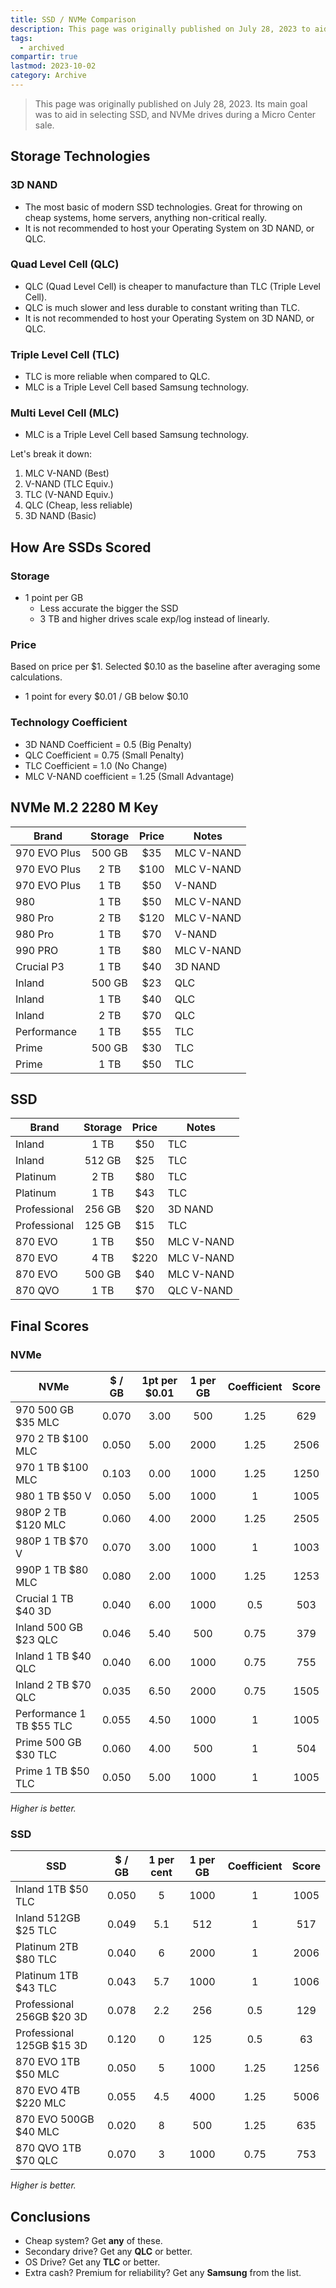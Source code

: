 ```yaml
---
title: SSD / NVMe Comparison
description: This page was originally published on July 28, 2023 to aid in selecting SSD, NVMe drives to take advantage of an current Micro Center sale.
tags:
  - archived
compartir: true
lastmod: 2023-10-02
category: Archive
---
```



> This page was originally published on July 28, 2023. Its main goal was to aid in selecting SSD, and NVMe drives during a Micro Center sale.

## Storage Technologies

### 3D NAND

* The most basic of modern SSD technologies. Great for throwing on cheap systems, home servers, anything non-critical really.
* It is not recommended to host your Operating System on 3D NAND, or QLC.

### Quad Level Cell (QLC)

* QLC (Quad Level Cell) is cheaper to manufacture than TLC (Triple Level Cell).
* QLC is much slower and less durable to constant writing than TLC.
* It is not recommended to host your Operating System on 3D NAND, or QLC.

### Triple Level Cell (TLC)

* TLC is more reliable when compared to QLC.
* MLC is a Triple Level Cell based Samsung technology.

### Multi Level Cell (MLC)

* MLC is a Triple Level Cell based Samsung technology.

Let's break it down:

1. MLC V-NAND (Best)
2. V-NAND (TLC Equiv.)
3. TLC (V-NAND Equiv.)
4. QLC (Cheap, less reliable)
5. 3D NAND (Basic)

## How Are SSDs Scored

### Storage

* 1 point per GB
	* Less accurate the bigger the SSD
	* 3 TB and higher drives scale exp/log instead of linearly.

### Price

Based on price per $1.
Selected $0.10 as the baseline after averaging some calculations.

* 1 point for every $0.01 / GB below $0.10

### Technology Coefficient

* 3D NAND Coefficient = 0.5 (Big Penalty)
* QLC Coefficient = 0.75 (Small Penalty)
* TLC Coefficient = 1.0 (No Change)
* MLC V-NAND coefficient = 1.25 (Small Advantage)

## NVMe M.2 2280 M Key

| Brand        | Storage | Price | Notes      |
| ------------ |:-------:|:-----:| ---------- |
| 970 EVO Plus | 500 GB  |  $35  | MLC V-NAND |
| 970 EVO Plus |  2 TB   | $100  | MLC V-NAND |
| 970 EVO Plus |  1 TB   |  $50  | V-NAND     |
| 980          |  1 TB   |  $50  | MLC V-NAND |
| 980 Pro      |  2 TB   | $120  | MLC V-NAND |
| 980 Pro      |  1 TB   |  $70  | V-NAND     |
| 990 PRO      |  1 TB   |  $80  | MLC V-NAND |
| Crucial P3   |  1 TB   |  $40  | 3D NAND    |
| Inland       | 500 GB  |  $23  | QLC        |
| Inland       |  1 TB   |  $40  | QLC        |
| Inland       |  2 TB   |  $70  | QLC        |
| Performance  |  1 TB   |  $55  | TLC        |
| Prime        | 500 GB  |  $30  | TLC        |
| Prime        |  1 TB   |  $50  | TLC        |

## SSD

| Brand        | Storage | Price | Notes      |
| ------------ |:-------:|:-----:| ---------- |
| Inland       |  1 TB   |  $50  | TLC        |
| Inland       | 512 GB  |  $25  | TLC        |
| Platinum     |  2 TB   |  $80  | TLC        |
| Platinum     |  1 TB   |  $43  | TLC        |
| Professional | 256 GB  |  $20  | 3D NAND    |
| Professional | 125 GB  |  $15  | TLC        |
| 870 EVO      |  1 TB   |  $50  | MLC V-NAND |
| 870 EVO      |  4 TB   | $220  | MLC V-NAND |
| 870 EVO      | 500 GB  |  $40  | MLC V-NAND |
| 870 QVO      |  1 TB   |  $70  | QLC V-NAND |

## Final Scores

### NVMe

| NVMe | $ / GB | 1pt per $0.01 | 1 per GB | Coefficient | Score |
| ------------------------ |:------:|:-------------:|:--------:|:-----------:|:-----:|
| 970 500 GB $35 MLC       | 0.070  |     3.00      |   500    |    1.25     |  629  |
| 970 2 TB $100 MLC | 0.050 | 5.00 | 2000 | 1.25 | 2506 |
| 970 1 TB $100 MLC        | 0.103  |     0.00      |   1000   |    1.25     | 1250  |
| 980 1 TB $50 V | 0.050 | 5.00 | 1000 | 1 | 1005 |
| 980P 2 TB $120 MLC       | 0.060  |     4.00      |   2000   |    1.25     | 2505  |
| 980P 1 TB $70 V | 0.070 | 3.00 | 1000 | 1 | 1003 |
| 990P 1 TB $80 MLC        | 0.080  |     2.00      |   1000   |    1.25     | 1253  |
| Crucial 1 TB $40 3D | 0.040 | 6.00 | 1000 | 0.5 | 503 |
| Inland 500 GB $23 QLC    | 0.046  |     5.40      |   500    |    0.75     |  379  |
| Inland 1 TB $40 QLC | 0.040 | 6.00 | 1000 | 0.75 | 755 |
| Inland 2 TB $70 QLC      | 0.035  |     6.50      |   2000   |    0.75     | 1505  |
| Performance 1 TB $55 TLC | 0.055 | 4.50 | 1000 | 1 | 1005 |
| Prime 500 GB $30 TLC     | 0.060  |     4.00      |   500    |      1      |  504  |
| Prime 1 TB $50 TLC | 0.050 | 5.00 | 1000 | 1 | 1005 |
_Higher is better._

### SSD

| SSD | $ / GB | 1 per cent | 1 per GB | Coefficient | Score |
| ------------------------- |:------:|:----------:|:--------:|:-----------:|:-----:|
| Inland 1TB $50 TLC | 0.050 | 5 | 1000 | 1 | 1005 |
| Inland 512GB $25 TLC      | 0.049  |    5.1     |   512    |      1      |  517  |
| Platinum 2TB $80 TLC | 0.040 | 6 | 2000 | 1 | 2006 |
| Platinum 1TB $43 TLC      | 0.043  |    5.7     |   1000   |      1      | 1006  |
| Professional 256GB $20 3D | 0.078 | 2.2 | 256 | 0.5 | 129 |
| Professional 125GB $15 3D | 0.120  |     0      |   125    |     0.5     |  63   |
| 870 EVO 1TB $50 MLC | 0.050 | 5 | 1000 | 1.25 | 1256 |
| 870 EVO 4TB $220 MLC      | 0.055  |    4.5     |   4000   |    1.25     | 5006  |
| 870 EVO 500GB $40 MLC | 0.020 | 8 | 500 | 1.25 | 635 |
| 870 QVO 1TB $70 QLC | 0.070 | 3 | 1000 | 0.75 | 753 |
_Higher is better._

## Conclusions

* Cheap system? Get **any** of these.
* Secondary drive? Get any **QLC** or better.
* OS Drive? Get any **TLC** or better.
* Extra cash? Premium for reliability? Get any **Samsung** from the list.
